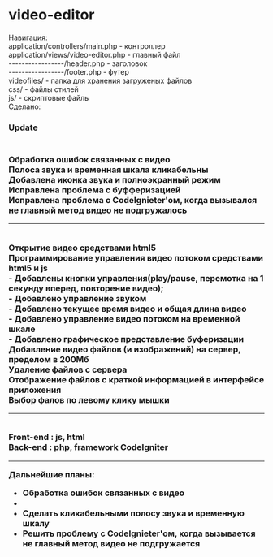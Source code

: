 video-editor
============
Навигация:
<br>application/controllers/main.php - контроллер
<br>application/views/video-editor.php - главный файл
<br>-----------------/header.php - заголовок
<br>-----------------/footer.php - футер
<br>videofiles/ - папка для хранения загруженых файлов
<br>css/ - файлы стилей
<br>js/ - скриптовые файлы
<br>Сделано:
<br>
<h3>Update<h3>
<br>Обработка ошибок связанных с видео
<br>Полоса звука и временная шкала кликабельны
<br>Добавлена иконка звука и полноэкранный режим
<br>Исправлена проблема с буфферизацией
<br>Исправлена проблема с CodeIgnieter'ом, когда вызывался не главный метод видео не подгружалось
<hr>
<br>Открытие видео средствами html5
<br>Программирование управления видео потоком средствами html5 и js
<br> - Добавлены кнопки управления(play/pause, перемотка на 1 секунду вперед, повторение видео);
<br> - Добавлено управление звуком
<br> - Добавлено текущее время видео и общая длина видео
<br> - Добавлено управление видео потоком на временной шкале
<br> - Добавлено графическое представление буферизации
<br>Добавление видео файлов (и изображений) на сервер, пределом в 200Мб
<br>Удаление файлов с сервера
<br>Отображение файлов с краткой информацией в интерфейсе приложения 
<br>Выбор фалов по левому клику мышки
<hr>
<br>Front-end : js, html
<br>Back-end : php, framework CodeIgniter 
<hr>
Дальнейшие планы:
<ul> 
 <li> Обработка ошибок связанных с видео</li>
 <li></li>
 <li> Сделать кликабельными полосу звука и временную шкалу</li>
 <li> Решить проблему с CodeIgnieter'ом, когда вызывается не главный метод видео не подгружается</li>
</ul>
